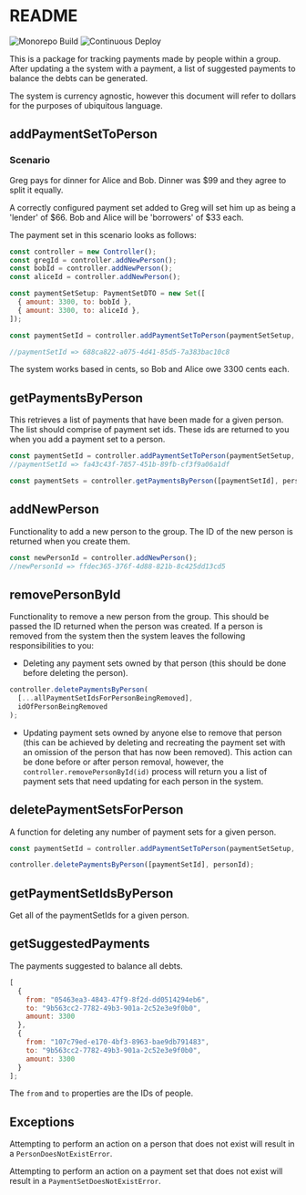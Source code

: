 # README

![Monorepo Build](https://github.com/HenryPenton/pentonopolis/actions/workflows/CI.yml/badge.svg)
![Continuous Deploy](https://github.com/HenryPenton/pentonopolis/actions/workflows/CD.yml/badge.svg)

This is a package for tracking payments made by people within a group. After updating a the system with a payment, a list of suggested payments to balance the debts can be generated.

The system is currency agnostic, however this document will refer to dollars for the purposes of ubiquitous language.

## addPaymentSetToPerson

### Scenario

Greg pays for dinner for Alice and Bob. Dinner was $99 and they agree to split it equally.

A correctly configured payment set added to Greg will set him up as being a 'lender' of $66. Bob and Alice will be 'borrowers' of $33 each.

The payment set in this scenario looks as follows:

```javascript
const controller = new Controller();
const gregId = controller.addNewPerson();
const bobId = controller.addNewPerson();
const aliceId = controller.addNewPerson();

const paymentSetSetup: PaymentSetDTO = new Set([
  { amount: 3300, to: bobId },
  { amount: 3300, to: aliceId },
]);

const paymentSetId = controller.addPaymentSetToPerson(paymentSetSetup, gregId);

//paymentSetId => 688ca822-a075-4d41-85d5-7a383bac10c8
```

The system works based in cents, so Bob and Alice owe 3300 cents each.

## getPaymentsByPerson

This retrieves a list of payments that have been made for a given person. The list should comprise of payment set ids. These ids are returned to you when you add a payment set to a person.

```javascript
const paymentSetId = controller.addPaymentSetToPerson(paymentSetSetup, gregId);
//paymentSetId => fa43c43f-7857-451b-89fb-cf3f9a06a1df

const paymentSets = controller.getPaymentsByPerson([paymentSetId], personId);
```

## addNewPerson

Functionality to add a new person to the group. The ID of the new person is returned when you create them.

```javascript
const newPersonId = controller.addNewPerson();
//newPersonId => ffdec365-376f-4d88-821b-8c425dd13cd5
```

## removePersonById

Functionality to remove a new person from the group. This should be passed the ID returned when the person was created. If a person is removed from the system then the system leaves the following responsibilities to you:

- Deleting any payment sets owned by that person (this should be done before deleting the person).

```javascript
controller.deletePaymentsByPerson(
  [...allPaymentSetIdsForPersonBeingRemoved],
  idOfPersonBeingRemoved
);
```

- Updating payment sets owned by anyone else to remove that person (this can be achieved by deleting and recreating the payment set with an omission of the person that has now been removed). This action can be done before or after person removal, however, the `controller.removePersonById(id)` process will return you a list of payment sets that need updating for each person in the system.

## deletePaymentSetsForPerson

A function for deleting any number of payment sets for a given person.

```javascript
const paymentSetId = controller.addPaymentSetToPerson(paymentSetSetup, gregId);

controller.deletePaymentsByPerson([paymentSetId], personId);
```

## getPaymentSetIdsByPerson

Get all of the paymentSetIds for a given person.

## getSuggestedPayments

The payments suggested to balance all debts.

```javascript
[
  {
    from: "05463ea3-4843-47f9-8f2d-dd0514294eb6",
    to: "9b563cc2-7782-49b3-901a-2c52e3e9f0b0",
    amount: 3300
  },
  {
    from: "107c79ed-e170-4bf3-8963-bae9db791483",
    to: "9b563cc2-7782-49b3-901a-2c52e3e9f0b0",
    amount: 3300
  }
];
```

The `from` and `to` properties are the IDs of people.

## Exceptions

Attempting to perform an action on a person that does not exist will result in a `PersonDoesNotExistError`.

Attempting to perform an action on a payment set that does not exist will result in a `PaymentSetDoesNotExistError`.
